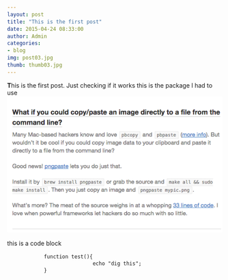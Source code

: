 ```yaml
---
layout: post
title: "This is the first post"
date: 2015-04-24 08:33:00
author: Admin
categories:
- blog
img: post03.jpg
thumb: thumb03.jpg
---
```


<b>T</b>his is the first post. <!--more-->
Just checking if it works
this is the package I had to use
![first image](/assets/img/blog/first.png)

this is a code block

				function test(){
								echo "dig this";
				}